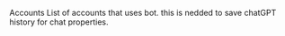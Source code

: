 Accounts
List of accounts that uses bot. this is nedded to save chatGPT history for chat properties.
